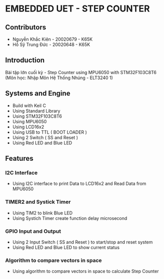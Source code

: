 # EMBEDDED UET - STEP COUNTER

## Contributors
* Nguyễn Khắc Kiên - 20020679 - K65K
* Hồ Sỹ Trung Đức - 20020648 - K65K

## Introduction
Bài tập lớn cuối kỳ - Step Counter using MPU6050 with STM32F103C8T6 (Môn học: Nhập Môn Hệ Thống Nhúng - ELT3240 1)

## Systems and Engine

- Build with Keil C
- Using Standard Library
- Using STM32F103C8T6
- Using MPU6050
- Using LCD16x2
- Using USB to TTL ( BOOT LOADER )
- Using 2 Switch ( SS and Reset )
- Using Red LED and Blue LED

## Features

### I2C Interface

- Using I2C interface to print Data to LCD16x2 and Read Data from MPU6050

### TIMER2 and Systick Timer

- Using TIM2 to blink Blue LED 
- Using Systich Timer create function delay microsecond

### GPIO Input and Output

- Using 2 Input Switch ( SS and Reset ) to start/stop and reset system
- Using Red LED and Blue LED to show current status

### Algorithm to compare vectors in space

- Using algorithm to compare vectors in space to calculate Step Counter
